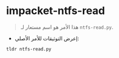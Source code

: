 # impacket-ntfs-read

> هذا الأمر هو اسم مستعار لـ `ntfs-read.py`.

- إعرض التوثيقات للأمر الأصلي:

`tldr ntfs-read.py`
